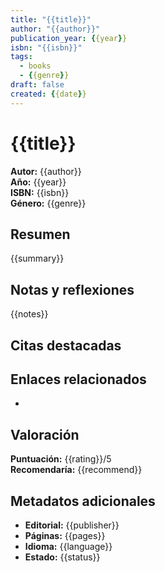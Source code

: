 ```yaml
---
title: "{{title}}"
author: "{{author}}"
publication_year: {{year}}
isbn: "{{isbn}}"
tags:
  - books
  - {{genre}}
draft: false
created: {{date}}
---
```


# {{title}}

**Autor:** {{author}}  
**Año:** {{year}}  
**ISBN:** {{isbn}}  
**Género:** {{genre}}

## Resumen

{{summary}}

## Notas y reflexiones

{{notes}}

## Citas destacadas

<!-- Aquí van los enlaces a las citas individuales -->

## Enlaces relacionados

- 

## Valoración

**Puntuación:** {{rating}}/5  
**Recomendaría:** {{recommend}}

## Metadatos adicionales

- **Editorial:** {{publisher}}
- **Páginas:** {{pages}}
- **Idioma:** {{language}}
- **Estado:** {{status}} <!-- leído, leyendo, por leer -->
